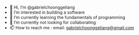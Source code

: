 - 👋 Hi, I’m @gabrielchoonggeliang
- 👀 I’m interested in building a software
- 🌱 I’m currently learning the fundamentals of programming
- 💞️ I’m currently not looking for collaborating
- 📫 How to reach me : 
      email:  gabrielchoonggeliang@gmail.com

<!---
gabrielchoonggeliang/gabrielchoonggeliang is a ✨ special ✨ repository because its `README.md` (this file) appears on your GitHub profile.
You can click the Preview link to take a look at your changes.
--->
